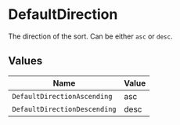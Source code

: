 # DefaultDirection

The direction of the sort. Can be either `asc` or `desc`.



## Values

| Name                         | Value                        |
| ---------------------------- | ---------------------------- |
| `DefaultDirectionAscending`  | asc                          |
| `DefaultDirectionDescending` | desc                         |